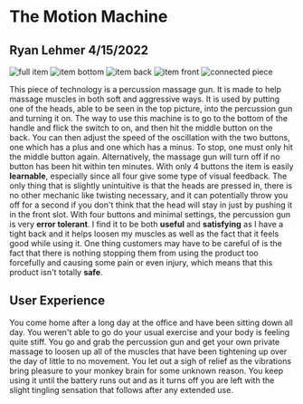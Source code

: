 # The Motion Machine
## Ryan Lehmer 4/15/2022

![full item](https://cdn.discordapp.com/attachments/803725603848454197/965146092951965716/IMG_20220417_000256.jpg)
![item bottom](https://cdn.discordapp.com/attachments/803725603848454197/965146092180230154/IMG_20220417_000326.jpg)
![item back](https://cdn.discordapp.com/attachments/803725603848454197/965146091832098816/IMG_20220417_000355.jpg)
![item front](https://cdn.discordapp.com/attachments/803725603848454197/965146620519936050/IMG_20220417_000708.jpg)
![connected piece](https://cdn.discordapp.com/attachments/803725603848454197/965146619886583828/IMG_20220417_000744.jpg)

This piece of technology is a percussion massage gun. It is made to help massage muscles in both soft and aggressive ways. It is used by putting one of the heads, able to be seen in the top picture, into the percussion gun and turning it on. The way to use this machine is to go to the bottom of the handle and flick the switch to on, and then hit the middle button on the back. You can then adjust the speed of the oscillation with the two buttons, one which has a plus and one which has a minus. To stop, one must only hit the middle button again. Alternatively, the massage gun will turn off if no button has been hit within ten minutes. With only 4 buttons the item is easily **learnable**, especially since all four give some type of visual feedback. The only thing that is slightly unintuitive is that the heads are pressed in, there is no other mechanic like twisting necessary, and it can potentially throw you off for a second if you don't think that the head will stay in just by pushing it in the front slot. With four buttons and minimal settings, the percussion gun is very **error tolerant**. I find it to be both **useful** and **satisfying** as I have a tight back and it helps loosen my muscles as well as the fact that it feels good while using it. One thing customers may have to be careful of is the fact that there is nothing stopping them from using the product too forcefully and causing some pain or even injury, which means that this product isn't totally **safe**.

## User Experience
You come home after a long day at the office and have been sitting down all day. You weren't able to go do your usual exercise and your body is feeling quite stiff. You go and grab the percussion gun and get your own private massage to loosen up all of the muscles that have been tightening up over the day of little to no movement. You let out a sigh of relief as the vibrations bring pleasure to your monkey brain for some unknown reason. You keep using it until the battery runs out and as it turns off you are left with the slight tingling sensation that follows after any extended use. 

